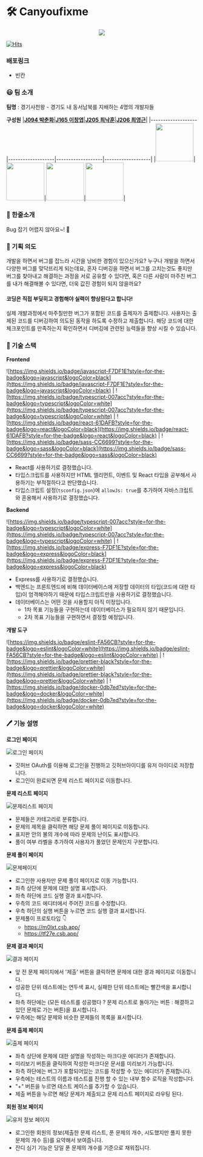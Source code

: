 # 🛠 Canyoufixme

<div align="center">
  <img src="https://s3.us-west-2.amazonaws.com/secure.notion-static.com/c52c0f32-022b-4734-a1ca-8a5b3657084c/canyoufixme_upscalex2.png?X-Amz-Algorithm=AWS4-HMAC-SHA256&X-Amz-Credential=AKIAT73L2G45O3KS52Y5%2F20211026%2Fus-west-2%2Fs3%2Faws4_request&X-Amz-Date=20211026T093902Z&X-Amz-Expires=86400&X-Amz-Signature=265f2670ba97c5e3b2d0301a3a971615c374e8fa6ceaae4fc1b6a43dc91d865d&X-Amz-SignedHeaders=host&response-content-disposition=filename%20%3D%22canyoufixme_upscalex2.png%22"/>
</div>

[![Hits](https://hits.seeyoufarm.com/api/count/incr/badge.svg?url=https://github.com/boostcampwm-2021/web04-canyoufixme/hit-counter&count_bg=%239D17CB&title_bg=%23555555&icon=javascript.svg&icon_color=%23E7E7E7&title=hits&edge_flat=false)](https://hits.seeyoufarm.com)

### 배포링크

 - 빈칸

### 😃 팀 소개
**팀명** : 경기사천왕 - 경기도 내 동서남북를 지배하는 4명의 개발자들

**구성원**
|**[J094 박춘화](https://github.com/winters0727)**|**[J165 이창엽](https://github.com/dlckdduq1107)**|**[J205 최낙훈](https://github.com/longnh214)**|**[J206 최영근](https://github.com/xvezda)**|
|-------------------|-------------------|-------------------|-------------------|
|<img width=100 height=100 src="https://github.com/winters0727.png" />|<img width=100 height=100 src="https://github.com/dlckdduq1107.png" />|<img width=100 height=100 src="https://github.com/longnh214.png" />|<img width=100 height=100 src="https://github.com/xvezda.png" />|

### :pencil: 한줄소개
 Bug 잡기 어렵지 않아요~! :bug:

### :book: 기획 의도
개발을 하면서 버그를 잡느라 시간을 낭비한 경험이 있으신가요?
누구나 개발을 하면서 다양한 버그를 맞닥뜨리게 되는데요, 혼자 디버깅을 하면서 버그를 고치는것도 좋지만 버그를 찾아내고 해결하는 과정을 서로 공유할 수 있다면, 혹은 다른 사람이 마주친 버그를 내가 해결해볼 수 있다면, 더욱 값진 경험이 되지 않을까요?



#### 코딩은 직접 부딪히고 경험해야 실력이 향상된다고 합니다!

실제 개발과정에서 마주칠만한 버그가 포함된 코드를 출제자가 출제합니다. 사용자는 출제된 코드를 디버깅하여 의도된 동작을 하도록 수정하고 제출합니다. 
해당 코드에 대한 체크포인트를 만족하는지 확인하면서 디버깅에 관련된 능력들을 향상 시킬 수 있습니다.

### :rocket: 기술 스택

**Frontend**

![https://img.shields.io/badge/javascript-F7DF1E?style=for-the-badge&logo=javascript&logoColor=black](https://img.shields.io/badge/javascript-F7DF1E?style=for-the-badge&logo=javascript&logoColor=black) | ![https://img.shields.io/badge/typescript-007acc?style=for-the-badge&logo=typescript&logoColor=white](https://img.shields.io/badge/typescript-007acc?style=for-the-badge&logo=typescript&logoColor=white) | ![https://img.shields.io/badge/react-61DAFB?style=for-the-badge&logo=react&logoColor=black](https://img.shields.io/badge/react-61DAFB?style=for-the-badge&logo=react&logoColor=black) | ![https://img.shields.io/badge/sass-CC6699?style=for-the-badge&logo=sass&logoColor=black](https://img.shields.io/badge/sass-CC6699?style=for-the-badge&logo=sass&logoColor=black)

- React를 사용하기로 결정했습니다.
- 타입스크립트를 사용하지만 HTML 엘리먼트, 이벤트 및 React 타입을 공부해서 사용하기는 부적절하다고 판단했습니다.
- 타입스크립트 설정(`tsconfig.json`)에 `allowJs: true`를 추가하여 자바스크립트와 혼용해서 사용하기로 결정했습니다.

**Backend**

![https://img.shields.io/badge/typescript-007acc?style=for-the-badge&logo=typescript&logoColor=white](https://img.shields.io/badge/typescript-007acc?style=for-the-badge&logo=typescript&logoColor=white) | ![https://img.shields.io/badge/express-F7DF1E?style=for-the-badge&logo=express&logoColor=black](https://img.shields.io/badge/express-F7DF1E?style=for-the-badge&logo=express&logoColor=black)

- Express를 사용하기로 결정했습니다.
- 백엔드는 프론트엔드에 비해 데이터베이스에 저장할 데이터의 타입(코드에 대한 타입)이 엄격해야하기 때문에 타입스크립트만을 사용하기로 결정했습니다.
- 데이터베이스는 어떤 것을 사용할지 아직 미정입니다.
    - 1차 목표 기능들을 구현하는데 데이터베이스가 필요하지 않기 때문입니다.
    - 2차 목표 기능들을 구현하면서 결정할 예정입니다.

**개발 도구**

![https://img.shields.io/badge/eslint-FA56CB?style=for-the-badge&logo=eslint&logoColor=white](https://img.shields.io/badge/eslint-FA56CB?style=for-the-badge&logo=eslint&logoColor=white) | ![https://img.shields.io/badge/prettier-black?style=for-the-badge&logo=prettier&logoColor=white](https://img.shields.io/badge/prettier-black?style=for-the-badge&logo=prettier&logoColor=white) | ![https://img.shields.io/badge/docker-0db7ed?style=for-the-badge&logo=docker&logoColor=white](https://img.shields.io/badge/docker-0db7ed?style=for-the-badge&logo=docker&logoColor=white)

### 🖊️ 기능 설명

**로그인 페이지**

![로그인 페이지](https://user-images.githubusercontent.com/56329233/139234188-f4d218b3-f8c4-4f6e-bfdf-67edd62a2762.png)

- 깃허브 OAuth를 이용해 로그인을 진행하고 깃허브아이디를 유저 아이디로 저장합니다.
- 로그인이 완료되면 문제 리스트 페이지로 이동합니다.

**문제 리스트 페이지**

![문제리스트 페이지](https://user-images.githubusercontent.com/56329233/139234205-cfe6fa4f-7932-41bd-82a4-d58f70e2c3f4.png)

- 문제들은 카테고리로 분류합니다.
- 문제의 제목을 클릭하면 해당 문제 풀이 페이지로 이동합니다.
- 표지판 안의 불의 개수에 따라 문제의 난이도 표시합니다.
- 풀이 여부 라벨을 추가하여 사용자가 풀었던 문제인지 구분합니다.

**문제 풀이 페이지**

![문제페이지](https://user-images.githubusercontent.com/56329233/139234230-42d0ab2c-1fdc-42ed-93c2-4ed66db3c5a8.png)

- 로그인한 사용자만 문제 풀이 페이지로 이동 가능합니다.
- 좌측 상단에 문제에 대한 설명 표시합니다.
- 좌측 하단에 코드 실행 결과 표시합니다.
- 우측의 코드 에디터에서 주어진 코드를 수정합니다.
- 우측 하단의 실행 버튼을 누르면 코드 실행 결과 표시합니다.
- 문제풀이 프로토타입 :point_down:
    - https://m0lxt.csb.app/
    - https://tf27e.csb.app/

**문제 결과 페이지**

![결과 페이지](https://user-images.githubusercontent.com/56329233/139234257-76d95252-1f3d-4201-8fe7-caa9bb8df63a.png)

- 앞 전 문제 페이지에서 '제출' 버튼을 클릭하면 문제에 대한 결과 페이지로 이동합니다.
- 성공한 단위 테스트에는 연두색 표시, 실패한 단위 테스트에는 빨간색을 표시합니다.
- 좌측 하단에는 (모든 테스트를 성공했다 ? 문제 리스트로 돌아가는 버튼 : 해결하고 있던 문제로 가는 버튼)을 표시합니다.
- 우측에는 해당 문제와 비슷한 문제들의 목록을 표시합니다.

**문제 출제 페이지**

![출제 페이지](https://user-images.githubusercontent.com/56329233/139234289-0c5fdf79-6499-4bc1-95f9-f8f4f600ef18.png)

- 좌측 상단에 문제에 대한 설명을 작성하는 마크다운 에디터가 존재합니다.
- 미리보기 버튼을 클릭하여 작성한 마크다운 문서를 미리보기 가능합니다.
- 좌측 하단에는 버그가 포함되어있는 코드를 작성할 수 있는 에디터가 존재합니다.
- 우측에는 테스트의 이름과 테스트를 진행 할 수 있는 내부 함수 로직을 작성합니다.
- "+" 버튼을 누르면 테스트 케이스를 추가할 수 있습니다.
- 제출 버튼을 누르면 해당 문제가 제출되고 문제 리스트 페이지로 라우팅 된다.

**회원 정보 페이지**

![유저 정보 페이지](https://user-images.githubusercontent.com/56329233/139234331-972dc68b-cae1-4892-9e4c-f2b06e2e16eb.png)

- 로그인한 회원의 정보(제출한 문제 리스트, 푼 문제의 개수, 시도했지만 풀지 못한 문제의 개수 등)를 요약해서 보여줍니다.
- 잔디 심기 기능은 당일 푼 문제의 개수를 기준으로 채워집니다.
